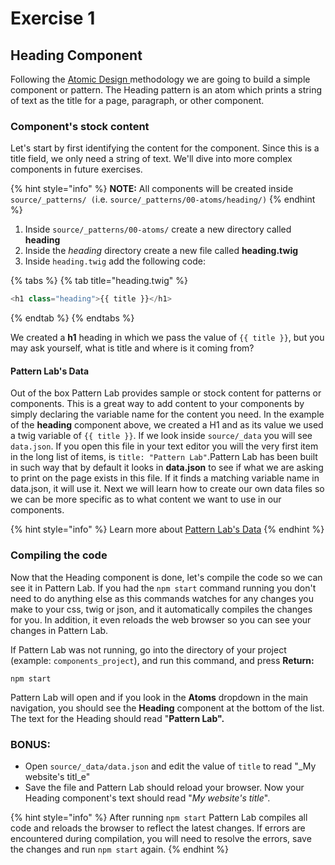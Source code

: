 # Exercise 1

## Heading Component

Following the [Atomic Design ](https://atomicdesign.bradfrost.com/table-of-contents/)methodology we are going to build a simple component or pattern. The Heading pattern is an atom which prints a string of text as the title for a page, paragraph, or other component.

### Component's stock content

Let's start by first identifying the content for the component. Since this is a title field, we only need a string of text. We'll dive into more complex components in future exercises.

{% hint style="info" %}
**NOTE:** All components will be created inside `source/_patterns/ (`i.e. `source/_patterns/00-atoms/heading/)`
{% endhint %}

1. Inside `source/_patterns/00-atoms/` create a new directory called **heading**
2. Inside the _heading_ directory create a new file called **heading.twig**
3. Inside `heading.twig` add the following code:

{% tabs %}
{% tab title="heading.twig" %}
```php
<h1 class="heading">{{ title }}</h1>
```
{% endtab %}
{% endtabs %}

We created a **h1** heading in which we pass the value of `{{ title }}`, but you may ask yourself, what is title and where is it coming from?

#### Pattern Lab's Data

Out of the box Pattern Lab provides sample or stock content for patterns or components.  This is a great way to add content to your components by simply declaring the variable name for the content you need.  In the example of the **heading** component above, we created a H1 and as its value we used a twig variable of `{{ title }}`.  If we look inside `source/_data` you will see `data.json`.  If you open this file in your text editor you will the very first item in the long list of items, is `title: "Pattern Lab"`.Pattern Lab has been built in such way that by default it looks in **data.json** to see if what we are asking to print on the page exists in this file.  If it finds a matching variable name in data.json, it will use it.  Next we will learn how to create our own data files so we can be more specific as to what content we want to use in our components.

{% hint style="info" %}
Learn more about [Pattern Lab's Data](https://patternlab.io/docs/data-overview.html)
{% endhint %}

### Compiling the code

Now that the Heading component is done, let's compile the code so we can see it in Pattern Lab.  If you had the `npm start` command running you don't need to do anything else as this commands watches for any changes you make to your css, twig or json, and it automatically compiles the changes for you.  In addition, it even reloads the web browser so you can see your changes in Pattern Lab.

If Pattern Lab was not running, go into the directory of your project \(example: `components_project`\), and run this command, and press **Return:**

```text
npm start
```

Pattern Lab will open and if you look in the **Atoms** dropdown in the main navigation, you should see the **Heading** component at the bottom of the list. The text for the Heading should read "**Pattern Lab".**

### **BONUS:**

* Open `source/_data/data.json` and edit the value of `title` to read "_My website's titl_e"
* Save the file and Pattern Lab should reload your browser.  Now your Heading component's text should read "_My website's title_".

{% hint style="info" %}
After running `npm start` Pattern Lab compiles all code and reloads the browser to reflect the latest changes.  If errors are encountered during compilation, you will need to resolve the errors, save the changes and run `npm start` again.
{% endhint %}


